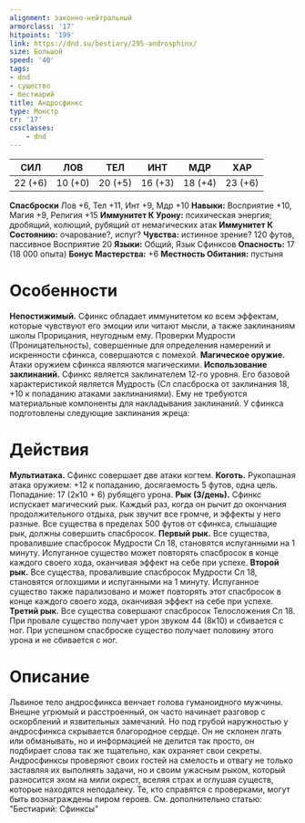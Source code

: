 ```yaml
---
alignment: законно-нейтральный
armorclass: '17'
hitpoints: '199'
link: https://dnd.su/bestiary/295-androsphinx/
size: Большой
speed: '40'
tags:
- dnd
- существо
- бестиарий
title: Андросфинкс
type: Монстр
cr: '17'
cssclasses:
    - dnd
---
```



| СИЛ | ЛОВ | ТЕЛ | ИНТ | МДР | ХАР |
|---|---|---|---|---|---|
| 22 (+6) | 10 (+0) | 20 (+5) | 16 (+3) | 18 (+4) | 23 (+6) |
**Спасброски** Лов +6, Тел +11, Инт +9, Мдр +10
**Навыки:** Восприятие +10, Магия +9, Религия +15
**Иммунитет К Урону:** психическая энергия; дробящий, колющий, рубящий от немагических атак
**Иммунитет К Состоянию:** очарование?, испуг?
**Чувства:** истинное зрение? 120 футов, пассивное Восприятие 20
**Языки:** Общий, Язык Сфинксов
**Опасность:** 17 (18 000 опыта)
**Бонус Мастерства:** +6
**Местность Обитания:** пустыня


# Особенности
**Непостижимый.** Сфинкс обладает иммунитетом ко всем эффектам, которые чувствуют его эмоции или читают мысли, а также заклинаниям школы Прорицания, неугодным ему. Проверки Мудрости (Проницательность), совершенные для определения намерений и искренности сфинкса, совершаются с помехой.
**Магическое оружие.** Атаки оружием сфинкса являются магическими.
**Использование заклинаний.** Сфинкс является заклинателем 12-го уровня. Его базовой характеристикой является Мудрость (Сл спасброска от заклинания 18, +10 к попаданию атаками заклинаниями). Ему не требуются материальные компоненты для накладывания заклинаний. У сфинкса подготовлены следующие заклинания жреца:


# Действия
**Мультиатака.** Сфинкс совершает две атаки когтем.
**Коготь.** Рукопашная атака оружием: +12 к попаданию, досягаемость 5 футов, одна цель. Попадание: 17 (2к10 + 6) рубящего урона.
**Рык (3/день).** Сфинкс испускает магический рык. Каждый раз, когда он рычит до окончания продолжительного отдыха, рык звучит все громче, и эффекты у него разные. Все существа в пределах 500 футов от сфинкса, слышащие рык, должны совершить спасбросок.
**Первый рык.** Все существа, провалившие спасбросок Мудрости Сл 18, становятся испуганными на 1 минуту. Испуганное существо может повторять спасбросок в конце каждого своего хода, оканчивая эффект на себе при успехе.
**Второй рык.** Все существа, провалившие спасбросок Мудрости Сл 18, становятся оглохшими и испуганными на 1 минуту. Испуганное существо также парализовано и может повторять этот спасбросок в конце каждого своего хода, оканчивая эффект на себе при успехе.
**Третий рык.** Все существа совершают спасбросок Телосложения Сл 18. При провале существо получает урон звуком 44 (8к10) и сбивается с ног. При успешном спасброске существо получает половину этого урона и не сбивается с ног.


# Описание
Львиное тело андросфинкса венчает голова гуманоидного мужчины. Внешне угрюмый и расстроенный, он часто начинает разговор с оскорблений и язвительных замечаний. Но под грубой наружностью у андросфинкса скрывается благородное сердце. Он не склонен лгать или обманывать, но и информацией не делится так просто, он подбирает слова так же тщательно, как охраняет свои секреты. Андросфинксы проверяют своих гостей на смелость и отвагу не только заставляя их выполнять задачи, но и своим ужасным рыком, который разносится эхом на мили окрест, вселяя страх и оглушая существ, которые находятся неподалеку. Те, кто справятся с проверками, могут быть вознаграждены пиром героев. См. дополнительно статью: "Бестиарий: Сфинксы"